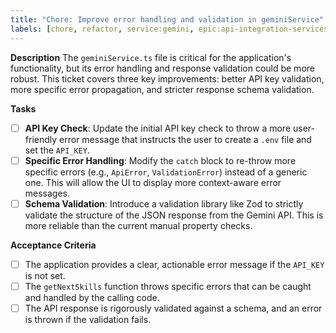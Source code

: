 ```yaml
---
title: "Chore: Improve error handling and validation in geminiService"
labels: [chore, refactor, service:gemini, epic:api-integration-services]
---
```


**Description**
The `geminiService.ts` file is critical for the application's functionality, but its error handling and response validation could be more robust. This ticket covers three key improvements: better API key validation, more specific error propagation, and stricter response schema validation.

**Tasks**
- [ ] **API Key Check**: Update the initial API key check to throw a more user-friendly error message that instructs the user to create a `.env` file and set the `API_KEY`.
- [ ] **Specific Error Handling**: Modify the `catch` block to re-throw more specific errors (e.g., `ApiError`, `ValidationError`) instead of a generic one. This will allow the UI to display more context-aware error messages.
- [ ] **Schema Validation**: Introduce a validation library like Zod to strictly validate the structure of the JSON response from the Gemini API. This is more reliable than the current manual property checks.

**Acceptance Criteria**
- [ ] The application provides a clear, actionable error message if the `API_KEY` is not set.
- [ ] The `getNextSkills` function throws specific errors that can be caught and handled by the calling code.
- [ ] The API response is rigorously validated against a schema, and an error is thrown if the validation fails.